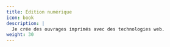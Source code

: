 ```yaml
---
title: Édition numérique
icon: book
description: |
  Je crée des ouvrages imprimés avec des technologies web.
weight: 30
---
```

